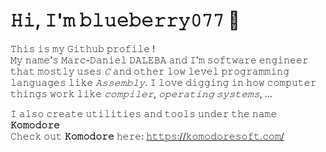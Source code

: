 # 𝙷𝚒, 𝙸'𝚖 𝚋𝚕𝚞𝚎𝚋𝚎𝚛𝚛𝚢𝟶𝟽𝟽 🐢

𝚃𝚑𝚒𝚜 𝚒𝚜 𝚖𝚢 𝙶𝚒𝚝𝚑𝚞𝚋 𝚙𝚛𝚘𝚏𝚒𝚕𝚎 !  
𝙼𝚢 𝚗𝚊𝚖𝚎'𝚜 𝙼𝚊𝚛𝚌-𝙳𝚊𝚗𝚒𝚎𝚕 𝙳𝙰𝙻𝙴𝙱𝙰 𝚊𝚗𝚍 𝙸'𝚖 𝚜𝚘𝚏𝚝𝚠𝚊𝚛𝚎 𝚎𝚗𝚐𝚒𝚗𝚎𝚎𝚛 𝚝𝚑𝚊𝚝 𝚖𝚘𝚜𝚝𝚕𝚢 𝚞𝚜𝚎𝚜 *𝙲* 𝚊𝚗𝚍 𝚘𝚝𝚑𝚎𝚛 𝚕𝚘𝚠
𝚕𝚎𝚟𝚎𝚕 𝚙𝚛𝚘𝚐𝚛𝚊𝚖𝚖𝚒𝚗𝚐 𝚕𝚊𝚗𝚐𝚞𝚊𝚐𝚎𝚜 𝚕𝚒𝚔𝚎 *𝙰𝚜𝚜𝚎𝚖𝚋𝚕𝚢*. 𝙸 𝚕𝚘𝚟𝚎 𝚍𝚒𝚐𝚐𝚒𝚗𝚐 𝚒𝚗 𝚑𝚘𝚠 𝚌𝚘𝚖𝚙𝚞𝚝𝚎𝚛 𝚝𝚑𝚒𝚗𝚐𝚜 𝚠𝚘𝚛𝚔
𝚕𝚒𝚔𝚎 *𝚌𝚘𝚖𝚙𝚒𝚕𝚎𝚛*, *𝚘𝚙𝚎𝚛𝚊𝚝𝚒𝚗𝚐 𝚜𝚢𝚜𝚝𝚎𝚖𝚜*, ...  

𝙸 𝚊𝚕𝚜𝚘 𝚌𝚛𝚎𝚊𝚝𝚎 𝚞𝚝𝚒𝚕𝚒𝚝𝚒𝚎𝚜 𝚊𝚗𝚍 𝚝𝚘𝚘𝚕𝚜 𝚞𝚗𝚍𝚎𝚛 𝚝𝚑𝚎 𝚗𝚊𝚖𝚎 **𝙺𝚘𝚖𝚘𝚍𝚘𝚛𝚎**<br>
𝙲𝚑𝚎𝚌𝚔 𝚘𝚞𝚝 **𝙺𝚘𝚖𝚘𝚍𝚘𝚛𝚎** 𝚑𝚎𝚛𝚎: [𝚑𝚝𝚝𝚙𝚜://𝚔𝚘𝚖𝚘𝚍𝚘𝚛𝚎𝚜𝚘𝚏𝚝.𝚌𝚘𝚖/](https://komodoresoft.com/)
<!--
**blueberry077/blueberry077** is a ✨ _special_ ✨ repository because its `README.md` (this file) appears on your GitHub profile.

𝚋𝚝𝚠 𝙸 𝚏𝚘𝚞𝚗𝚍 𝚝𝚑𝚒𝚜 𝚏𝚘𝚗𝚝 𝚘𝚗: [𝚑𝚝𝚝𝚙𝚜://𝚕𝚒𝚗𝚐𝚘𝚓𝚊𝚖.𝚌𝚘𝚖/𝚂𝚝𝚢𝚕𝚒𝚜𝚑𝚃𝚎𝚡𝚝𝙶𝚎𝚗𝚎𝚛𝚊𝚝𝚘𝚛](https://lingojam.com/StylishTextGenerator)

Here are some ideas to get you started:

- 🔭 I’m currently working on ...
- 🌱 I’m currently learning ...
- 👯 I’m looking to collaborate on ...
- 🤔 I’m looking for help with ...
- 💬 Ask me about ...
- 📫 How to reach me: ...
- 😄 Pronouns: ...
- ⚡ Fun fact: ...
-->
